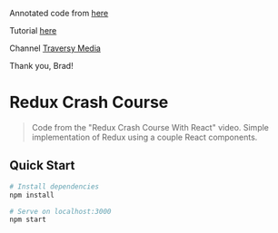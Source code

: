 Annotated code from [here](https://github.com/bradtraversy/redux_crash_course)

Tutorial [here](https://www.youtube.com/watch?v=w7ejDZ8SWv8)

Channel [Traversy Media](https://www.youtube.com/channel/UC29ju8bIPH5as8OGnQzwJyA)

Thank you, Brad!

# Redux Crash Course

> Code from the "Redux Crash Course With React" video. Simple implementation of Redux using a couple React components.

## Quick Start

```bash
# Install dependencies
npm install

# Serve on localhost:3000
npm start
```
